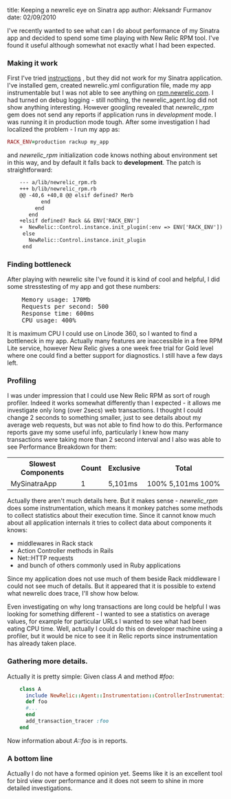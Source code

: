 title: Keeping a newrelic eye on Sinatra app
author: Aleksandr Furmanov
date: 02/09/2010

I've recently wanted to see what can I do about performance of my Sinatra app
and decided to spend some time playing with New Relic RPM tool. I've
found it useful although somewhat not exactly what I had been expected.


### Making it work
 First I've tried [instructions](http://support.newrelic.com/faqs/docs/210_beta)
, but they did not work for my Sinatra application. I've installed
gem, created newrelic.yml configuration file, made my app
instrumentable but I was not able to see anything on
[rpm.newrelic.com](rpm.newrelic.com). I had turned on debug logging - still
nothing, the newrelic_agent.log did not show anything interesting. However googling revealed
that *newrelic_rpm* gem does not send any
reports if application runs in *development* mode. I was running it in
production mode tough. After some investigation I had localized the
problem - I run my app as:
```ruby
RACK_ENV=production rackup my_app
```
and *newrelic_rpm* initialization code knows nothing about environment set
in this way, and by default it falls back to **development**. The patch is
straightforward:

```diff
    --- a/lib/newrelic_rpm.rb
    +++ b/lib/newrelic_rpm.rb
    @@ -40,6 +40,8 @@ elsif defined? Merb
           end
         end
       end
    +elsif defined? Rack && ENV['RACK_ENV']
    +  NewRelic::Control.instance.init_plugin(:env => ENV['RACK_ENV'])
     else
       NewRelic::Control.instance.init_plugin
     end
```

### Finding bottleneck
After playing with newrelic site I've found it is kind of cool and
helpful, I did some stresstesting of my app and got these numbers:

<pre>
    Memory usage: 170Mb
    Requests per second: 500
    Response time: 600ms
    CPU usage: 400%
</pre>

It is maximum CPU I could use on Linode 360, so I wanted to find a bottleneck
in my app. Actually many features are inaccessible in a free RPM Lite
service, however New Relic gives a one week free trial for Gold level
where one could find a better support for diagnostics. I still have a few days left.


### Profiling
I was under impression that I could use New Relic RPM as sort of rough
profiler. Indeed it works somewhat differently than I expected - it
allows me investigate only long (over 2secs) web transactions. I thought I
could change 2 seconds to something smaller, just to see details about my average
web requests, but was not able to find how to do this. Performance
reports gave my some useful info, particularly I knew how many
transactions were taking more than 2 second interval and I also was
able to see Performance Breakdown for them:
<table>
<tr><th>Slowest Components</th><th>Count</th><th>Exclusive	</th><th>Total</th></tr>
<tr><td>MySinatraApp</td><td>1</td><td>5,101ms</td><td>100%&nbsp;5,101ms&nbsp;100%</td>
</table>

Actually there aren't much details here. But it makes sense - *newrelic_rpm* does some
instrumentation, which means it monkey patches some methods to
collect statistics about their execution time. Since it cannot know
much about all application internals it tries to collect data about
components it knows:

- middlewares in Rack stack
- Action Controller methods in Rails
- Net::HTTP requests
- and bunch of others commonly used in Ruby applications

Since my application does not use much of them beside Rack middleware I could
not see much of details. But it appeared that it is possible to extend
what newrelic does trace, I'll show how below.

Even investigating on why long transactions are long could be helpful
I was looking for something different - I wanted to see a statistics
on average values, for example for particular URLs I wanted to see what
had been eating CPU time. Well, actually I could do this on developer
machine using a profiler, but it would be nice to see it in Relic
reports since instrumentation has already taken place.


### Gathering more details.
Actually it is pretty simple:
Given class *A* and method *#foo*:

```ruby
    class A
      include NewRelic::Agent::Instrumentation::ControllerInstrumentation
      def foo
      #...
      end
      add_transaction_tracer :foo
    end
```

Now information about *A::foo* is in reports.

### A bottom line
Actually I do not have a formed opinion yet. Seems like it is an excellent
tool for bird view over performance and it does not seem to shine
in more detailed investigations.
